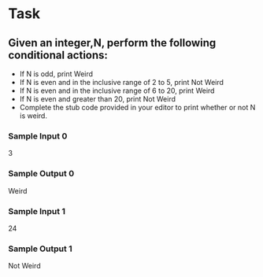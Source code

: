 # Task
## Given an integer,N, perform the following conditional actions:

- If N is odd, print Weird
- If N is even and in the inclusive range of 2 to 5, print Not Weird
- If N is even and in the inclusive range of 6 to 20, print Weird
- If N is even and greater than 20, print Not Weird
- Complete the stub code provided in your editor to print whether or not N is weird.

### Sample Input 0
  3
### Sample Output 0
  Weird

### Sample Input 1
 24

### Sample Output 1
 Not Weird
